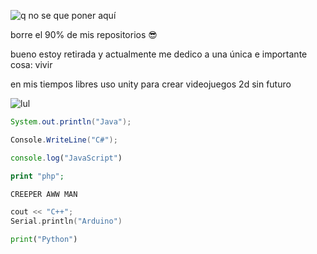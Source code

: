![q](https://komarev.com/ghpvc/?username=xNayra&label=Visitas&color=ff69b4)
no se que poner aquí

borre el 90% de mis repositorios 😎

bueno estoy retirada y actualmente me dedico a una única e importante cosa:
vivir

en mis tiempos libres uso unity para crear videojuegos 2d sin futuro 


![lul](https://github-readme-stats.vercel.app/api?username=xNayra&show_icons=true&theme=omni)

  ```java
  System.out.println("Java"); 
  ```
  ```csharp
  Console.WriteLine("C#");
  ```
  ```js
  console.log("JavaScript")
  ```
  ```php
  print "php"; 
  ```
  ```html
  CREEPER AWW MAN
  ```
  ```cpp
  cout << "C++";
  Serial.println("Arduino")
  ```
  ```py
  print("Python")
  ```

